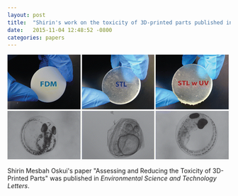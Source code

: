 ```yaml
---
layout: post
title:  "Shirin's work on the toxicity of 3D-printed parts published in <i>Environmental Science and Technology Letters</i>"
date:   2015-11-04 12:48:52 -0800
categories: papers
---
```

![Toxicity of 3D-printed parts](/assets/3d-tox.gif)

Shirin Mesbah Oskui's paper "Assessing and Reducing the Toxicity of 3D-Printed Parts" was published in *Environmental Science and Technology Letters*.

